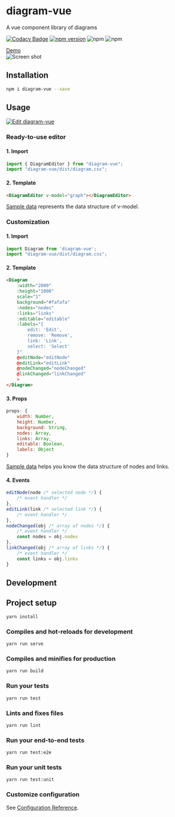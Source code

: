 # diagram-vue
A vue component library of diagrams

[![Codacy Badge](https://api.codacy.com/project/badge/Grade/a66f2b18a900451693f7a41019abf79e)](https://app.codacy.com/app/pb10001/diagram-vue?utm_source=github.com&utm_medium=referral&utm_content=pb10001/diagram-vue&utm_campaign=Badge_Grade_Dashboard)
[![npm version](https://badge.fury.io/js/diagram-vue.svg)](https://badge.fury.io/js/diagram-vue)
![npm](https://img.shields.io/npm/dt/diagram-vue.svg)
![npm](https://img.shields.io/npm/dw/diagram-vue.svg)  

[Demo](https://diagram.netlify.com/)  
![Screen shot](https://raw.githubusercontent.com/pb10005/diagram-vue/master/img/screenshot.png)
## Installation
```sh
npm i diagram-vue --save
```
## Usage
[![Edit diagram-vue](https://codesandbox.io/static/img/play-codesandbox.svg)](https://codesandbox.io/s/q7wj02ny2w)
### Ready-to-use editor
#### 1. Import
```js
import { DiagramEditor } from "diagram-vue";
import "diagram-vue/dist/diagram.css";
```
#### 2. Template
```html
<DiagramEditor v-model="graph"></DiagramEditor>
```
[Sample data](https://raw.githubusercontent.com/pb10005/diagram-vue/master/src/demo/data.json) represents the data structure of v-model.
### Customization
#### 1. Import
```js
import Diagram from 'diagram-vue';
import "diagram-vue/dist/diagram.css";
```
#### 2. Template
```html
<Diagram
    :width="2000"
    :height="1000"
    scale="1"
    background="#fafafa"
    :nodes="nodes"
    :links="links"
    :editable="editable"
    :labels="{
        edit: 'Edit',
        remove: 'Remove',
        link: 'Link',
        select: 'Select'
    }"
    @editNode="editNode"
    @editLink="editLink"
    @nodeChanged="nodeChanged"
    @linkChanged="linkChanged"
    >
</Diagram>
```
#### 3. Props
```js
props: {
    width: Number,
    height: Number,
    background: String,
    nodes: Array,
    links: Array,
    editable: Boolean,
    labels: Object
}
```
[Sample data](https://raw.githubusercontent.com/pb10005/diagram-vue/master/src/demo/data.json) helps you know the data structure of nodes and links.
#### 4. Events
```js
editNode(node /* selected node */) {
    /* event handler */
},
editLink(link /* selected link */) {
    /* event handler */
},
nodeChanged(obj /* array of nodes */) {
    /* event handler */
    const nodes = obj.nodes
},
linkChanged(obj /* array of links */) {
    /* event handler */
    const links = obj.links
}

```
## Development

## Project setup
```
yarn install
```

### Compiles and hot-reloads for development
```
yarn run serve
```

### Compiles and minifies for production
```
yarn run build
```

### Run your tests
```
yarn run test
```

### Lints and fixes files
```
yarn run lint
```

### Run your end-to-end tests
```
yarn run test:e2e
```

### Run your unit tests
```
yarn run test:unit
```

### Customize configuration
See [Configuration Reference](https://cli.vuejs.org/config/).
